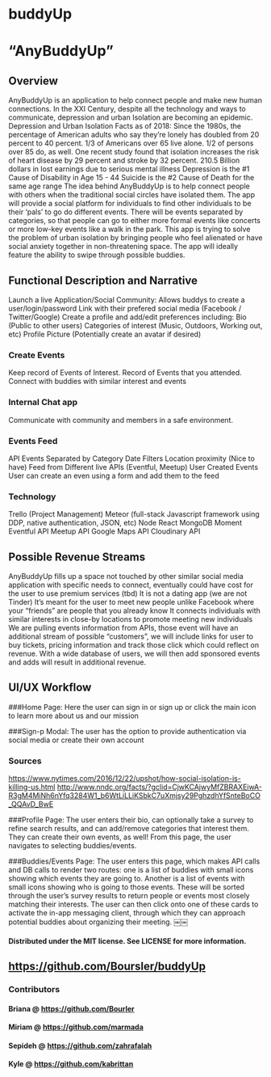 # buddyUp

# “AnyBuddyUp”

## Overview

AnyBuddyUp is an application to help connect people and make new human connections. In the XXI Century, despite all the technology and ways to communicate, depression and urban Isolation are becoming an epidemic.
Depression and Urban Isolation Facts as of 2018:
Since the 1980s, the percentage of American adults who say they’re lonely has doubled from 20 percent to 40 percent.
1/3 of Americans over 65 live alone.
1/2 of persons over 85 do, as well.
One recent study found that isolation increases the risk of heart disease by 29 percent and stroke by 32 percent.
210.5 Billion dollars in lost earnings due to serious mental illness
Depression is the #1 Cause of Disability in Age 15 - 44
Suicide is the #2 Cause of Death for the same age range
The idea behind AnyBuddyUp is to help connect people with others when the traditional social circles have isolated them. 
The app will provide a social platform for individuals to find other individuals to be their ‘pals’ to go do different events. There will be events separated by categories, so that people can go to either more formal events like concerts or more low-key events like a walk in the park. This app is trying to solve the problem of urban isolation by bringing people who feel alienated or have social anxiety together in non-threatening space. The app will ideally feature the ability to swipe through possible buddies.

## Functional Description and Narrative

Launch a live Application/Social Community:
Allows buddys to create a user/login/password
Link with their prefered social media (Facebook / Twitter/Google)
Create a profile and add/edit preferences including:
Bio (Public to other users)
Categories of interest (Music, Outdoors, Working out, etc)
Profile Picture (Potentially create an avatar if desired)

### Create Events 
Keep record of Events of Interest.
Record of Events that you attended.
Connect with buddies with similar interest and events
### Internal Chat app
Communicate with community and members in a safe environment.

### Events Feed 
API Events
Separated by Category 
Date Filters
Location proximity (Nice to have)
Feed from Different live APIs (Eventful, Meetup)
User Created Events
User can create an even using a form and add them to the feed

### Technology
Trello (Project Management)
Meteor (full-stack Javascript framework using DDP, native authentication, JSON, etc)
Node
React
MongoDB
Moment
Eventful API 
Meetup API 
Google Maps API
Cloudinary API

## Possible Revenue Streams

AnyBuddyUp fills up a space not touched by other similar social media application with specific needs to connect, eventually could have cost for the user to use premium services (tbd)
It is not a dating app (we are not Tinder)
It’s meant for the user to meet new people unlike Facebook where your “friends” are people that you already know
It connects individuals with similar interests in close-by locations to promote meeting new individuals
We are pulling events information from APIs, those event will have an additional stream of possible “customers”, we will include links for user to buy tickets, pricing information and track those click which could reflect on revenue.
With a wide database of users, we will then add sponsored events and adds will result in additional revenue.

## UI/UX Workflow
###Home Page: 
Here the user can sign in or sign up or click the main icon to learn more about us and our mission

###Sign-p Modal: 
The user has the option to provide authentication via social media or create their own account


### Sources
https://www.nytimes.com/2016/12/22/upshot/how-social-isolation-is-killing-us.html
http://www.nndc.org/facts/?gclid=CjwKCAjwyMfZBRAXEiwA-R3gM4MiNh6nYfq3284W1_b6WtLiLLiKSbkC7uXmjsy29PghzdhYfSnteBoCO_QQAvD_BwE

###Profile Page: 
The user enters their bio, can optionally take a survey to refine search results, and can add/remove categories that interest them. They can create their own events, as well! From this page, the user navigates to selecting buddies/events.

###Buddies/Events Page: 
The user enters this page, which makes API calls and DB calls to render two routes: one is a list of buddies with small icons showing which events they are going to. Another is a list of events with small icons showing who is going to those events. These will be sorted through the user’s survey results to return people or events most closely matching their interests. The user can then click onto one of these cards to activate the in-app messaging client, through which they can approach potential buddies about organizing their meeting. 
￼￼
#### Distributed under the MIT license. See LICENSE for more information.

## https://github.com/Boursler/buddyUp

### Contributors
#### Briana @ https://github.com/Bourler

#### Miriam @ https://github.com/marmada

#### Sepideh @ https://github.com/zahrafalah

#### Kyle @ https://github.com/kabrittan

